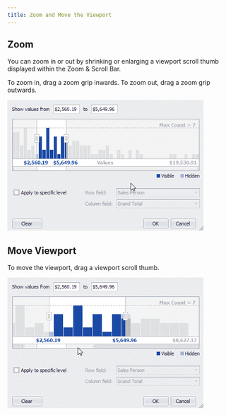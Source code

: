 ```yaml
---
title: Zoom and Move the Viewport
---
```

## Zoom
You can zoom in or out by shrinking or enlarging a viewport scroll thumb displayed within the Zoom &amp; Scroll Bar.

To zoom in, drag a zoom grip inwards. To zoom out, drag a zoom grip outwards.

![EUC_SummaryFilter_ZoomViewport](../../../../../images/Img16915.gif)

## Move Viewport
To move the viewport, drag a viewport scroll thumb.

![EUC_SummaryFilter_MoveViewport](../../../../../images/Img16912.gif)